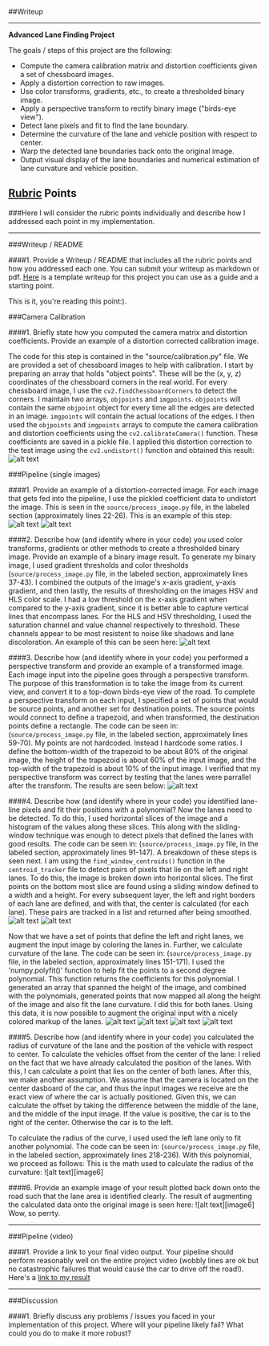 ##Writeup

---

**Advanced Lane Finding Project**

The goals / steps of this project are the following:

* Compute the camera calibration matrix and distortion coefficients given a set of chessboard images.
* Apply a distortion correction to raw images.
* Use color transforms, gradients, etc., to create a thresholded binary image.
* Apply a perspective transform to rectify binary image ("birds-eye view").
* Detect lane pixels and fit to find the lane boundary.
* Determine the curvature of the lane and vehicle position with respect to center.
* Warp the detected lane boundaries back onto the original image.
* Output visual display of the lane boundaries and numerical estimation of lane curvature and vehicle position.

[//]: # (Image References)
[imageChess]: ./output_images/checker_undistort.png "Distorted Chessboard vs Undistorted"
[imageRoadOrig]: ./output_images/Step1a_preDistorted.jpg "Road Distorted"
[imageRoadUndist]: ./output_images/Step1b_postDistorted.jpg "Road Undistorted"
[imageBinaryThresh]: ./output_images/Step2_binaryThreshold.jpg "Binary Image Example"
[imageWarp]: ./output_images/Step3_perspectiveTransform.jpg "Warp Example"
[imageBinLanes1]: ./output_images/Step4c_extractLanes.jpg "Warp Example"
[imageBinLanes2]: ./output_images/Step4a_binaryLanes.jpg "Warp Example"

[imageFitLanes]: ./output_images/Step5a_fitLanes.jpg "Warp Example"
[imageFitLanesWarped]: ./output_images/Step5b_fittedLanes.jpg "Warp Example"
[imageFinalColorLanes]: ./output_images/Step5c_mergedLaneImages.jpg "Warp Example"
[imageDataWrite]: ./output_images/Step6_final.jpg "Warp Example"


[image4]: ./output_images/Step3_perspectiveTransform.jpg "Warp Example"
[image4]: ./output_images/Step3_perspectiveTransform.jpg "Warp Example"
[video1]: ./project_video.mp4 "Video"

## [Rubric](https://review.udacity.com/#!/rubrics/571/view) Points
###Here I will consider the rubric points individually and describe how I addressed each point in my implementation.  

---
###Writeup / README

####1. Provide a Writeup / README that includes all the rubric points and how you addressed each one.  You can submit your writeup as markdown or pdf.  [Here](https://github.com/udacity/CarND-Advanced-Lane-Lines/blob/master/writeup_template.md) is a template writeup for this project you can use as a guide and a starting point.  

This is it, you're reading this point:).

###Camera Calibration

####1. Briefly state how you computed the camera matrix and distortion coefficients. Provide an example of a distortion corrected calibration image.

The code for this step is contained in the "source/calibration.py" file. We are provided a set of chessboard images to help with calibration. I start by preparing an array that holds "object points". These will be the (x, y, z) coordinates of the chessboard corners in the real world. For every chessboard image, I use the `cv2.findChessboardCorners` to detect the corners.
I maintain two arrays, `objpoints` and `imgpoints`. `objpoints` will contain the same `objpoint` object for every time all the edges are detected in an image. `imgpoints` will contain the actual locations of the edges. I then used the `objpoints` and `imgpoints` arrays to compute the camera calibration and distortion coefficients using the `cv2.calibrateCamera()` function. These coefficients are saved in a pickle file. I applied this distortion correction to the test image using the `cv2.undistort()` function and obtained this result: 
![alt text][imageChess]


###Pipeline (single images)

####1. Provide an example of a distortion-corrected image.
For each image that gets fed into the pipeline, I use the pickled coefficient data to undistort the image. This is seen in the `source/process_image.py` file, in the labeled section (approximately lines 22-26).
This is an example of this step:
![alt text][imageRoadOrig]
![alt text][imageRoadUndist]


####2. Describe how (and identify where in your code) you used color transforms, gradients or other methods to create a thresholded binary image.  Provide an example of a binary image result.
To generate my binary image, I used gradient thresholds and color thresholds (`source/process_image.py` file, in the labeled section, approximately lines 37-43).
I combined the outputs of the image's x-axis gradient, y-axis gradient, and then lastly, the results of thresholding on the images HSV and HLS color scale. I had a low threshold on the x-axis gradient when compared to the y-axis gradient, since it is better able to capture vertical lines that encompass lanes. For the HLS and HSV thresholding, I used the saturation channel and value channel respectively to threshold. These channels appear to be most resistent to noise like shadows and lane discoloration. An example of this can be seen here:
![alt text][imageBinaryThresh]


####3. Describe how (and identify where in your code) you performed a perspective transform and provide an example of a transformed image.
Each image input into the pipeline goes through a perspective transform. The purpose of this transformation is to take the image from its current view, and convert it to a top-down birds-eye view of the road. To complete a perspective transform on each input, I specified a set of points that would be source points, and another set for destination points. The source points would connect to define a trapezoid, and when transformed, the destination points define a rectangle. The code can be seen in: (`source/process_image.py` file, in the labeled section, approximately lines 59-70). My points are not hardcoded. Instead I hardcode some ratios.
I define the bottom-width of the trapezoid to be about 80% of the original image, the height of the trapezoid is about 60% of the input image, and the top-width of the trapezoid is about 10% of the input image. I verified that my perspective transform was correct by testing that the lanes were parrallel after the transform. The results are seen below:
![alt text][imageWarp]


####4. Describe how (and identify where in your code) you identified lane-line pixels and fit their positions with a polynomial?
Now the lanes need to be detected. To do this, I used horizontal slices of the image and a histogram of the values along these slices. This along with the sliding-window technique was enough to detect pixels that defined the lanes with good results. The code can be seen in: (`source/process_image.py` file, in the labeled section, approximately lines 91-147). A breakdown of these steps is seen next. 
I am using the `find_window_centroids()` function in the `centroid_tracker` file to detect pairs of pixels that lie on the left and right lanes. To do this, the image is broken down into horizontal slices. The first points on the bottom most slice are found using a sliding window defined to a width and a height. For every subsequent layer, the left and right borders of each lane are defined, and with that, the center is calculated (for each lane). These pairs are tracked in a list and returned after being smoothed.
![alt text][imageBinLanes1]
![alt text][imageBinLanes2]


Now that we have a set of points that define the left and right lanes, we augment the input image by coloring the lanes in. Further, we calculate curvature of the lane. The code can be seen in: (`source/process_image.py` file, in the labeled section, approximately lines 151-171). I used the 'numpy.polyfit()' function to help fit the points to a second degree polynomial. This function returns the coefficients for this polynomial. I generated an array that spanned the height of the image, and combined with the polynomials, generated points that now mapped all along the height of the image and also fit the lane curvature. I did this for both lanes. Using this data, it is now possible to augment the original input with a nicely colored markup of the lanes.
![alt text][imageFitLanes]
![alt text][imageFitLanesWarped]
![alt text][imageFinalColorLanes]
![alt text][imageDataWrite]






####5. Describe how (and identify where in your code) you calculated the radius of curvature of the lane and the position of the vehicle with respect to center.
To calculate the vehicles offset from the center of the lane: I relied on the fact that we have already calculated the position of the lanes. With this, I can calculate a point that lies on the center of both lanes. After this, we make another assumption. We assume that the camera is located on the center dasboard of the car, and thus the input images we receive are the exact view of where the car is actually positioned. Given this, we can calculate the offset by taking the difference between the middle of the lane, and the middle of the input image. If the value is positive, the car is to the right of the center. Otherwise the car is to the left.

To calculate the radius of the curve, I used used the left lane only to fit another polynomial. The code can be seen in: (`source/process_image.py` file, in the labeled section, approximately lines 218-236). With this polynomial, we proceed as follows:
This is the math used to calculate the radius of the curvature:
![alt text][image6]







####6. Provide an example image of your result plotted back down onto the road such that the lane area is identified clearly.
The result of augmenting the calculated data onto the original image is seen here:
![alt text][image6]
Wow, so perrty.

---

###Pipeline (video)

####1. Provide a link to your final video output.  Your pipeline should perform reasonably well on the entire project video (wobbly lines are ok but no catastrophic failures that would cause the car to drive off the road!).
Here's a [link to my result](./project_video.mp4)

---

###Discussion

####1. Briefly discuss any problems / issues you faced in your implementation of this project.  Where will your pipeline likely fail?  What could you do to make it more robust?
 

